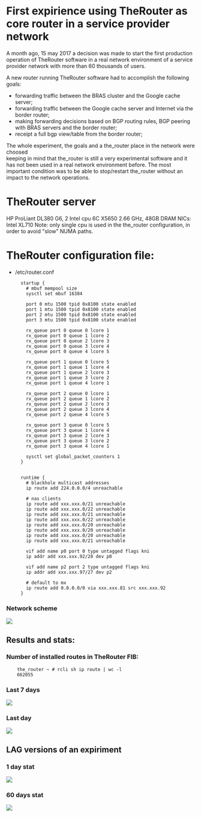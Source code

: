 # First expirience using TheRouter as core router in a service provider network

A month ago, 15 may 2017 a decision was made to start the first production 	
operation of TheRouter software in a real network environment of a service provider
network with more than 60 thousands of users.

A new router running TheRouter software had to accomplish the following goals:

- forwarding traffic between the BRAS cluster and the Google cache server;
- forwarding traffic between the Google cache server and Internet via the border router;
- making forwarding decisions based on BGP routing rules, 
BGP peering with BRAS servers and the border router;
- receipt a full bgp view/table from the border router;

The whole experiment, the goals and a the_router place in the network were choosed  
keeping in mind that the_router is still a very experimental software and it has not been used
in a real network environment before. The most important condition was to be able
to stop/restart the_router without an impact to the network operations.

# TheRouter server

HP ProLiant DL380 G6, 2 Intel cpu 6C X5650 2.66 GHz, 48GB DRAM
NICs: Intel XL710
Note: only single cpu is used in the the_router configuration, in order to avoid "slow" NUMA paths.

# TheRouter configuration file:

* /etc/router.conf

		startup {
		  # mbuf mempool size
		  sysctl set mbuf 16384
		
		  port 0 mtu 1500 tpid 0x8100 state enabled
		  port 1 mtu 1500 tpid 0x8100 state enabled
		  port 2 mtu 1500 tpid 0x8100 state enabled
		  port 3 mtu 1500 tpid 0x8100 state enabled
		
		  rx_queue port 0 queue 0 lcore 1
		  rx_queue port 0 queue 1 lcore 2
		  rx_queue port 0 queue 2 lcore 3
		  rx_queue port 0 queue 3 lcore 4
		  rx_queue port 0 queue 4 lcore 5
		
		  rx_queue port 1 queue 0 lcore 5
		  rx_queue port 1 queue 1 lcore 4
		  rx_queue port 1 queue 2 lcore 3
		  rx_queue port 1 queue 3 lcore 2
		  rx_queue port 1 queue 4 lcore 1
		
		  rx_queue port 2 queue 0 lcore 1
		  rx_queue port 2 queue 1 lcore 2
		  rx_queue port 2 queue 2 lcore 3
		  rx_queue port 2 queue 3 lcore 4
		  rx_queue port 2 queue 4 lcore 5
		
		  rx_queue port 3 queue 0 lcore 5
		  rx_queue port 3 queue 1 lcore 4
		  rx_queue port 3 queue 2 lcore 3
		  rx_queue port 3 queue 3 lcore 2
		  rx_queue port 3 queue 4 lcore 1
		
		  sysctl set global_packet_counters 1
		}
		
		
		runtime {
		  # blackhole multicast addresses
		  ip route add 224.0.0.0/4 unreachable
		
		  # nas clients
		  ip route add xxx.xxx.0/21 unreachable
		  ip route add xxx.xxx.0/22 unreachable
		  ip route add xxx.xxx.0/21 unreachable
		  ip route add xxx.xxx.0/22 unreachable
		  ip route add xxx.xxx.0/20 unreachable
		  ip route add xxx.xxx.0/20 unreachable
		  ip route add xxx.xxx.0/20 unreachable
		  ip route add xxx.xxx.0/21 unreachable
		
		  vif add name p0 port 0 type untagged flags kni
		  ip addr add xxx.xxx.92/28 dev p0
		
		  vif add name p2 port 2 type untagged flags kni
		  ip addr add xxx.xxx.97/27 dev p2
		
		  # default to mx
		  ip route add 0.0.0.0/0 via xxx.xxx.81 src xxx.xxx.92
		}


### Network scheme
<img src="http://therouter.net/images/production/bzn/bizin.png">

## Results and stats:

### Number of installed routes in TheRouter FIB:

		the_router ~ # rcli sh ip route | wc -l
		662055

### Last 7 days
<img src="http://therouter.net/images/production/bzn/traffic_7days.png">

### Last day
<img src="http://therouter.net/images/production/bzn/traffic_last_day.png">

## LAG versions of an expiriment

### 1 day stat
<img src="http://therouter.net/images/production/bzn/the_router_bizin_monitor_lag_1.png">

### 60 days stat
<img src="http://therouter.net/images/production/bzn/the_router_bizin_monitor_lag_2.png">
